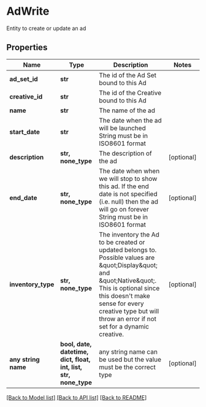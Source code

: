 # AdWrite

Entity to create or update an ad

## Properties
Name | Type | Description | Notes
------------ | ------------- | ------------- | -------------
**ad_set_id** | **str** | The id of the Ad Set bound to this Ad | 
**creative_id** | **str** | The id of the Creative bound to this Ad | 
**name** | **str** | The name of the ad | 
**start_date** | **str** | The date when the ad will be launched  String must be in ISO8601 format | 
**description** | **str, none_type** | The description of the ad | [optional] 
**end_date** | **str, none_type** | The date when when we will stop to show this ad. If the end date is not specified (i.e. null) then the ad will go on forever  String must be in ISO8601 format | [optional] 
**inventory_type** | **str, none_type** | The inventory the Ad to be created or updated belongs to. Possible values are \&quot;Display\&quot; and \&quot;Native\&quot;. This is optional since this doesn&#39;t make sense for every creative type but will throw an error if not set for a dynamic creative. | [optional] 
**any string name** | **bool, date, datetime, dict, float, int, list, str, none_type** | any string name can be used but the value must be the correct type | [optional]

[[Back to Model list]](../README.md#documentation-for-models) [[Back to API list]](../README.md#documentation-for-api-endpoints) [[Back to README]](../README.md)


